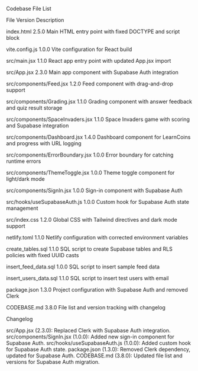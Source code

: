 Codebase File List



File
Version
Description



index.html
2.5.0
Main HTML entry point with fixed DOCTYPE and script block


vite.config.js
1.0.0
Vite configuration for React build


src/main.jsx
1.1.0
React app entry point with updated App.jsx import


src/App.jsx
2.3.0
Main app component with Supabase Auth integration


src/components/Feed.jsx
1.2.0
Feed component with drag-and-drop support


src/components/Grading.jsx
1.1.0
Grading component with answer feedback and quiz result storage


src/components/SpaceInvaders.jsx
1.1.0
Space Invaders game with scoring and Supabase integration


src/components/Dashboard.jsx
1.4.0
Dashboard component for LearnCoins and progress with URL logging


src/components/ErrorBoundary.jsx
1.0.0
Error boundary for catching runtime errors


src/components/ThemeToggle.jsx
1.0.0
Theme toggle component for light/dark mode


src/components/SignIn.jsx
1.0.0
Sign-in component with Supabase Auth


src/hooks/useSupabaseAuth.js
1.0.0
Custom hook for Supabase Auth state management


src/index.css
1.2.0
Global CSS with Tailwind directives and dark mode support


netlify.toml
1.1.0
Netlify configuration with corrected environment variables


create_tables.sql
1.1.0
SQL script to create Supabase tables and RLS policies with fixed UUID casts


insert_feed_data.sql
1.0.0
SQL script to insert sample feed data


insert_users_data.sql
1.1.0
SQL script to insert test users with email


package.json
1.3.0
Project configuration with Supabase Auth and removed Clerk


CODEBASE.md
3.8.0
File list and version tracking with changelog


Changelog

src/App.jsx (2.3.0): Replaced Clerk with Supabase Auth integration.
src/components/SignIn.jsx (1.0.0): Added new sign-in component for Supabase Auth.
src/hooks/useSupabaseAuth.js (1.0.0): Added custom hook for Supabase Auth state.
package.json (1.3.0): Removed Clerk dependency, updated for Supabase Auth.
CODEBASE.md (3.8.0): Updated file list and versions for Supabase Auth migration.
